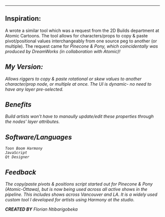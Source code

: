 ---
## Inspiration:

A wrote a similar tool which was a request from the 2D Builds department at Atomic Cartoons. The tool allows for characters/props to copy & paste pivot/positional values interchangeably from one source peg to another (or multiple). The request came for <i>Pinecone & Pony<i>, which coincidentally was produced by DreamWorks (in collaboration with Atomic)!

## My Version:

Allows riggers to copy & paste rotational or skew values to another character/prop node, or multiple at once. The UI is dynamic- no need to have any layer pre-selected.

## Benefits

Build artists won't have to manaully update/edit these properties through the nodes' layer attributes.

## Software/Languages

```
Toon Boom Harmony
JavaScript
Qt Designer
```

## Feedback

The copy/paste pivots & positions script started out for Pinecone & Pony (Atomic-Ottawa), but is now being used across all active shows in the pipeline.
This includes shows across Vancouver and LA. It is a widely used custom tool I developed for artists using Harmony at the studio.



<b>CREATED BY</b>
Florian Ntibarigobeka